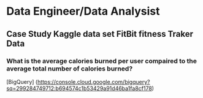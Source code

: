 # Data Engineer/Data Analysist 
## Case Study Kaggle data set FitBit fitness Traker Data 
### What is the average calories burned per user compaired to the average total number of calories burned?
[BigQuery] (https://console.cloud.google.com/bigquery?sq=299284749712:b694574c1b53429a91d46ba1fa8cf178)

